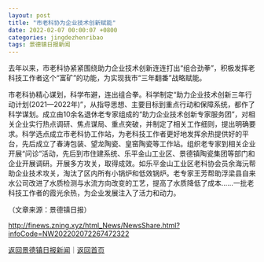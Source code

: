 ```yaml
---
layout: post
title: "市老科协为企业技术创新赋能"
date: 2022-02-07 00:00:07 +0800
categories: jingdezhenribao
tags: 景德镇日报新闻
---
```

<p>去年以来，市老科协紧紧围绕助力企业技术创新连连打出“组合劲拳”，积极发挥老科技工作者这个“富矿”的功能，为实现我市“三年翻番”战略赋能。</p>
 <p>市老科协精心谋划，科学布避，连出组合拳。科学制定“助力企业技术创新三年行动计划(2021—2022年)”，从指导思想、主要目标到重点行动和保障系统，都作了科学谋划。成立由10余名退休老专家组成的“助力企业技术创新专家服务团”，对相关企业实行热点调研、焦点谋局、重点突破，并制定了相关工作细则，提出明确要求。科学选点成立市老科协工作站，为老科技工作者更好地发挥余热提供好的平台，先后成立了春涛包装、望龙陶瓷、皇窑陶瓷等工作站。组织老专家到相关企业开展“问诊”活动，先后到市住建系统、乐平金山工业区、景德镇陶瓷集团等部门和企业开展调研。开展多方攻关，取得成效。如乐平金山工业区老科协会员余海沅帮助企业技术攻关，淘汰了区内所有小锅炉和低效锅炉。老专家王芳帮助浮梁县自来水公司改进了水质检测与水流方向改变的工艺，提高了水质降低了成本……一批老科技工作者的霞光余热，为企业发展注入了活力和动力。</p><p class="em_media">（文章来源：景德镇日报）</p>

<http://finews.zning.xyz/html_News/NewsShare.html?infoCode=NW202202072267472322>

[返回景德镇日报新闻](//finews.withounder.com/category/jingdezhenribao.html)｜[返回首页](//finews.withounder.com/)